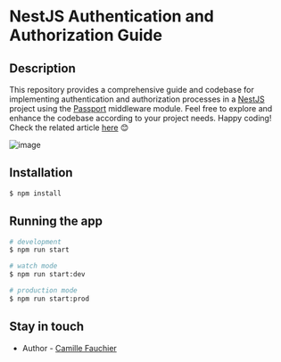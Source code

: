 # NestJS Authentication and Authorization Guide

## Description

This repository provides a comprehensive guide and codebase for implementing authentication and authorization processes in a [NestJS ](https://nestjs.com/)project using the [Passport](https://www.passportjs.org/) middleware module.
Feel free to explore and enhance the codebase according to your project needs. Happy coding!
Check the related article [here](https://www.sipios.com/blog-posts/implementing-authentication-in-nestjs-using-passport-and-jwt) 😊

![image](https://github.com/sipios/tuto-authentication-nestjs/assets/129767301/50ef3c15-d4da-4eb9-ba9b-b196c84aa9e4)


## Installation

```bash
$ npm install
```

## Running the app

```bash
# development
$ npm run start

# watch mode
$ npm run start:dev

# production mode
$ npm run start:prod
```

## Stay in touch

- Author - [Camille Fauchier](https://www.linkedin.com/in/camille-fauchier/)
